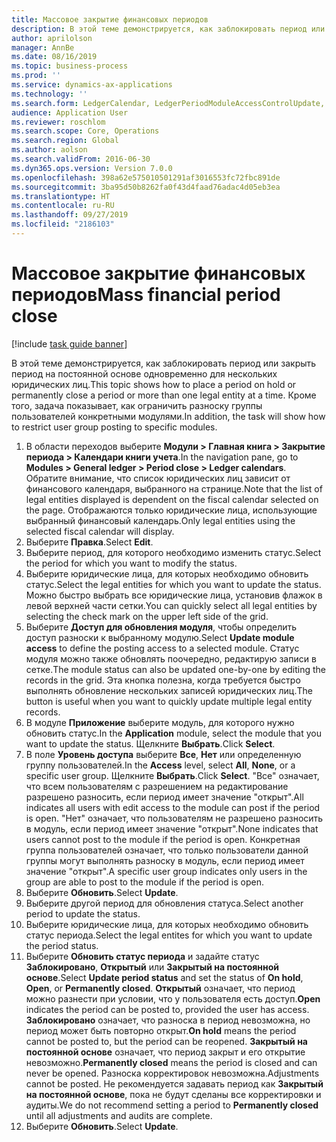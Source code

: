 ```yaml
---
title: Массовое закрытие финансовых периодов
description: В этой теме демонстрируется, как заблокировать период или закрыть период на постоянной основе одновременно для нескольких юридических лиц.
author: aprilolson
manager: AnnBe
ms.date: 08/16/2019
ms.topic: business-process
ms.prod: ''
ms.service: dynamics-ax-applications
ms.technology: ''
ms.search.form: LedgerCalendar, LedgerPeriodModuleAccessControlUpdate, SysLookupPicklist, LedgerFiscalCalendarPeriodStatus
audience: Application User
ms.reviewer: roschlom
ms.search.scope: Core, Operations
ms.search.region: Global
ms.author: aolson
ms.search.validFrom: 2016-06-30
ms.dyn365.ops.version: Version 7.0.0
ms.openlocfilehash: 398a62e575010501291af3016553fc72fbc891de
ms.sourcegitcommit: 3ba95d50b8262fa0f43d4faad76adac4d05eb3ea
ms.translationtype: HT
ms.contentlocale: ru-RU
ms.lasthandoff: 09/27/2019
ms.locfileid: "2186103"
---
```

# <a name="mass-financial-period-close"></a><span data-ttu-id="b663d-103">Массовое закрытие финансовых периодов</span><span class="sxs-lookup"><span data-stu-id="b663d-103">Mass financial period close</span></span>

[!include [task guide banner](../../includes/task-guide-banner.md)]

<span data-ttu-id="b663d-104">В этой теме демонстрируется, как заблокировать период или закрыть период на постоянной основе одновременно для нескольких юридических лиц.</span><span class="sxs-lookup"><span data-stu-id="b663d-104">This topic shows how to place a period on hold or permanently close a period or more than one legal entity at a time.</span></span> <span data-ttu-id="b663d-105">Кроме того, задача показывает, как ограничить разноску группы пользователей конкретными модулями.</span><span class="sxs-lookup"><span data-stu-id="b663d-105">In addition, the task will show how to restrict user group posting to specific modules.</span></span>

1. <span data-ttu-id="b663d-106">В области переходов выберите **Модули > Главная книга > Закрытие периода > Календари книги учета**.</span><span class="sxs-lookup"><span data-stu-id="b663d-106">In the navigation pane, go to **Modules > General ledger > Period close > Ledger calendars**.</span></span> <span data-ttu-id="b663d-107">Обратите внимание, что список юридических лиц зависит от финансового календаря, выбранного на странице.</span><span class="sxs-lookup"><span data-stu-id="b663d-107">Note that the list of legal entities displayed is dependent on the fiscal calendar selected on the page.</span></span> <span data-ttu-id="b663d-108">Отображаются только юридические лица, использующие выбранный финансовый календарь.</span><span class="sxs-lookup"><span data-stu-id="b663d-108">Only legal entities using the selected fiscal calendar will display.</span></span>
2. <span data-ttu-id="b663d-109">Выберите **Правка**.</span><span class="sxs-lookup"><span data-stu-id="b663d-109">Select **Edit**.</span></span>
3. <span data-ttu-id="b663d-110">Выберите период, для которого необходимо изменить статус.</span><span class="sxs-lookup"><span data-stu-id="b663d-110">Select the period for which you want to modify the status.</span></span>
4. <span data-ttu-id="b663d-111">Выберите юридические лица, для которых необходимо обновить статус.</span><span class="sxs-lookup"><span data-stu-id="b663d-111">Select the legal entities for which you want to update the status.</span></span> <span data-ttu-id="b663d-112">Можно быстро выбрать все юридические лица, установив флажок в левой верхней части сетки.</span><span class="sxs-lookup"><span data-stu-id="b663d-112">You can quickly select all legal entities by selecting the check mark on the upper left side of the grid.</span></span>  
5. <span data-ttu-id="b663d-113">Выберите **Доступ для обновления модуля**, чтобы определить доступ разноски к выбранному модулю.</span><span class="sxs-lookup"><span data-stu-id="b663d-113">Select **Update module access** to define the posting access to a selected module.</span></span> <span data-ttu-id="b663d-114">Статус модуля можно также обновлять поочередно, редактирую записи в сетке.</span><span class="sxs-lookup"><span data-stu-id="b663d-114">The module status can also be updated one-by-one by editing the records in the grid.</span></span> <span data-ttu-id="b663d-115">Эта кнопка полезна, когда требуется быстро выполнять обновление нескольких записей юридических лиц.</span><span class="sxs-lookup"><span data-stu-id="b663d-115">The button is useful when you want to quickly update multiple legal entity records.</span></span>  
6. <span data-ttu-id="b663d-116">В модуле **Приложение** выберите модуль, для которого нужно обновить статус.</span><span class="sxs-lookup"><span data-stu-id="b663d-116">In the **Application** module, select the module that you want to update the status.</span></span> <span data-ttu-id="b663d-117">Щелкните **Выбрать**.</span><span class="sxs-lookup"><span data-stu-id="b663d-117">Click **Select**.</span></span>
7. <span data-ttu-id="b663d-118">В поле **Уровень доступа** выберите **Все**, **Нет** или определенную группу пользователей.</span><span class="sxs-lookup"><span data-stu-id="b663d-118">In the **Access** level, select **All**, **None**, or a specific user group.</span></span> <span data-ttu-id="b663d-119">Щелкните **Выбрать**.</span><span class="sxs-lookup"><span data-stu-id="b663d-119">Click **Select**.</span></span> <span data-ttu-id="b663d-120">"Все" означает, что всем пользователям с разрешением на редактирование разрешено разносить, если период имеет значение "открыт".</span><span class="sxs-lookup"><span data-stu-id="b663d-120">All indicates all users with edit access to the module can post if the period is open.</span></span> <span data-ttu-id="b663d-121">"Нет" означает, что пользователям не разрешено разносить в модуль, если период имеет значение "открыт".</span><span class="sxs-lookup"><span data-stu-id="b663d-121">None indicates that users cannot post to the module if the period is open.</span></span> <span data-ttu-id="b663d-122">Конкретная группа пользователей означает, что только пользователи данной группы могут выполнять разноску в модуль, если период имеет значение "открыт".</span><span class="sxs-lookup"><span data-stu-id="b663d-122">A specific user group indicates only users in the group are able to post to the module if the period is open.</span></span>  
8. <span data-ttu-id="b663d-123">Выберите **Обновить**.</span><span class="sxs-lookup"><span data-stu-id="b663d-123">Select **Update**.</span></span>
9. <span data-ttu-id="b663d-124">Выберите другой период для обновления статуса.</span><span class="sxs-lookup"><span data-stu-id="b663d-124">Select another period to update the status.</span></span>
10. <span data-ttu-id="b663d-125">Выберите юридические лица, для которых необходимо обновить статус периода.</span><span class="sxs-lookup"><span data-stu-id="b663d-125">Select the legal entites for which you want to update the period status.</span></span>
11. <span data-ttu-id="b663d-126">Выберите **Обновить статус периода** и задайте статус **Заблокировано**, **Открытый** или **Закрытый на постоянной основе**.</span><span class="sxs-lookup"><span data-stu-id="b663d-126">Select **Update period status** and set the status of **On hold**, **Open**, or **Permanently closed**.</span></span> <span data-ttu-id="b663d-127">**Открытый** означает, что период можно разнести при условии, что у пользователя есть доступ.</span><span class="sxs-lookup"><span data-stu-id="b663d-127">**Open** indicates the period can be posted to, provided the user has access.</span></span> <span data-ttu-id="b663d-128">**Заблокировано** означает, что разноска в период невозможна, но период может быть повторно открыт.</span><span class="sxs-lookup"><span data-stu-id="b663d-128">**On hold** means the period cannot be posted to, but the period can be reopened.</span></span> <span data-ttu-id="b663d-129">**Закрытый на постоянной основе** означает, что период закрыт и его открытие невозможно.</span><span class="sxs-lookup"><span data-stu-id="b663d-129">**Permanently closed** means the period is closed and can never be opened.</span></span> <span data-ttu-id="b663d-130">Разноска корректировок невозможна.</span><span class="sxs-lookup"><span data-stu-id="b663d-130">Adjustments cannot be posted.</span></span> <span data-ttu-id="b663d-131">Не рекомендуется задавать период как **Закрытый на постоянной основе**, пока не будут сделаны все корректировки и аудиты.</span><span class="sxs-lookup"><span data-stu-id="b663d-131">We do not recommend setting a period to **Permanently closed** until all adjustments and audits are complete.</span></span>  
12. <span data-ttu-id="b663d-132">Выберите **Обновить**.</span><span class="sxs-lookup"><span data-stu-id="b663d-132">Select **Update**.</span></span>

